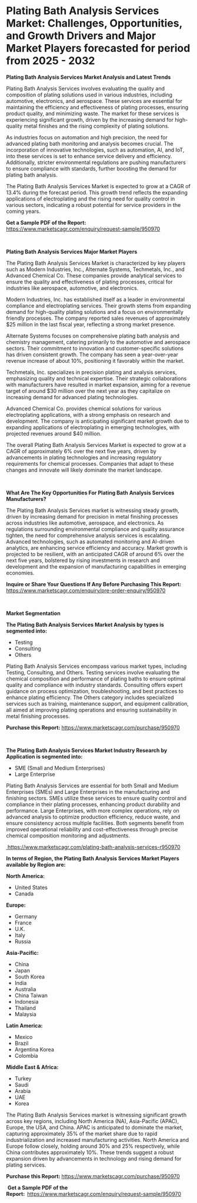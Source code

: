 <p><h1>Plating Bath Analysis Services Market: Challenges, Opportunities, and Growth Drivers and Major Market Players forecasted for period from 2025 - 2032</h1></p><p><strong>Plating Bath Analysis Services Market Analysis and Latest Trends</strong></p>
<p><p>Plating Bath Analysis Services involves evaluating the quality and composition of plating solutions used in various industries, including automotive, electronics, and aerospace. These services are essential for maintaining the efficiency and effectiveness of plating processes, ensuring product quality, and minimizing waste. The market for these services is experiencing significant growth, driven by the increasing demand for high-quality metal finishes and the rising complexity of plating solutions.</p><p>As industries focus on automation and high precision, the need for advanced plating bath monitoring and analysis becomes crucial. The incorporation of innovative technologies, such as automation, AI, and IoT, into these services is set to enhance service delivery and efficiency. Additionally, stricter environmental regulations are pushing manufacturers to ensure compliance with standards, further boosting the demand for plating bath analysis.</p><p>The Plating Bath Analysis Services Market is expected to grow at a CAGR of 13.4% during the forecast period. This growth trend reflects the expanding applications of electroplating and the rising need for quality control in various sectors, indicating a robust potential for service providers in the coming years.</p></p>
<p><strong>Get a Sample PDF of the Report:&nbsp;</strong> <a href="https://www.marketscagr.com/enquiry/request-sample/950970?utm_campaign=3038&utm_medium=2&utm_source=Github&utm_content=ia&utm_term=19042025&utm_id=plating-bath-analysis-services">https://www.marketscagr.com/enquiry/request-sample/950970</a></p>
<p>&nbsp;</p>
<p><strong>Plating Bath Analysis Services Major Market Players</strong></p>
<p><p>The Plating Bath Analysis Services Market is characterized by key players such as Modern Industries, Inc., Alternate Systems, Techmetals, Inc., and Advanced Chemical Co. These companies provide analytical services to ensure the quality and effectiveness of plating processes, critical for industries like aerospace, automotive, and electronics.</p><p>Modern Industries, Inc. has established itself as a leader in environmental compliance and electroplating services. Their growth stems from expanding demand for high-quality plating solutions and a focus on environmentally friendly processes. The company reported sales revenues of approximately $25 million in the last fiscal year, reflecting a strong market presence.</p><p>Alternate Systems focuses on comprehensive plating bath analysis and chemistry management, catering primarily to the automotive and aerospace sectors. Their commitment to innovation and customer-specific solutions has driven consistent growth. The company has seen a year-over-year revenue increase of about 10%, positioning it favorably within the market.</p><p>Techmetals, Inc. specializes in precision plating and analysis services, emphasizing quality and technical expertise. Their strategic collaborations with manufacturers have resulted in market expansion, aiming for a revenue target of around $30 million over the next year as they capitalize on increasing demand for advanced plating technologies.</p><p>Advanced Chemical Co. provides chemical solutions for various electroplating applications, with a strong emphasis on research and development. The company is anticipating significant market growth due to expanding applications of electroplating in emerging technologies, with projected revenues around $40 million.</p><p>The overall Plating Bath Analysis Services Market is expected to grow at a CAGR of approximately 6% over the next five years, driven by advancements in plating technologies and increasing regulatory requirements for chemical processes. Companies that adapt to these changes and innovate will likely dominate the market landscape.</p></p>
<p>&nbsp;</p>
<p><strong>What Are The Key Opportunities For Plating Bath Analysis Services Manufacturers?</strong></p>
<p><p>The Plating Bath Analysis Services market is witnessing steady growth, driven by increasing demand for precision in metal finishing processes across industries like automotive, aerospace, and electronics. As regulations surrounding environmental compliance and quality assurance tighten, the need for comprehensive analysis services is escalating. Advanced technologies, such as automated monitoring and AI-driven analytics, are enhancing service efficiency and accuracy. Market growth is projected to be resilient, with an anticipated CAGR of around 6% over the next five years, bolstered by rising investments in research and development and the expansion of manufacturing capabilities in emerging economies.</p></p>
<p><strong>Inquire or Share Your Questions If Any Before Purchasing This Report:</strong> <a href="https://www.marketscagr.com/enquiry/pre-order-enquiry/950970?utm_campaign=3038&utm_medium=2&utm_source=Github&utm_content=ia&utm_term=19042025&utm_id=plating-bath-analysis-services">https://www.marketscagr.com/enquiry/pre-order-enquiry/950970</a></p>
<p>&nbsp;</p>
<p><strong>Market Segmentation</strong></p>
<p><strong>The Plating Bath Analysis Services Market Analysis by types is segmented into:</strong></p>
<p><ul><li>Testing</li><li>Consulting</li><li>Others</li></ul></p>
<p><p>Plating Bath Analysis Services encompass various market types, including Testing, Consulting, and Others. Testing services involve evaluating the chemical composition and performance of plating baths to ensure optimal quality and compliance with industry standards. Consulting offers expert guidance on process optimization, troubleshooting, and best practices to enhance plating efficiency. The Others category includes specialized services such as training, maintenance support, and equipment calibration, all aimed at improving plating operations and ensuring sustainability in metal finishing processes.</p></p>
<p><strong>Purchase this Report:&nbsp;</strong><a href="https://www.marketscagr.com/purchase/950970?utm_campaign=3038&utm_medium=2&utm_source=Github&utm_content=ia&utm_term=19042025&utm_id=plating-bath-analysis-services">https://www.marketscagr.com/purchase/950970</a></p>
<p>&nbsp;</p>
<p><strong>The Plating Bath Analysis Services Market Industry Research by Application is segmented into:</strong></p>
<p><ul><li>SME (Small and Medium Enterprises)</li><li>Large Enterprise</li></ul></p>
<p><p>Plating Bath Analysis Services are essential for both Small and Medium Enterprises (SMEs) and Large Enterprises in the manufacturing and finishing sectors. SMEs utilize these services to ensure quality control and compliance in their plating processes, enhancing product durability and performance. Large Enterprises, with more complex operations, rely on advanced analysis to optimize production efficiency, reduce waste, and ensure consistency across multiple facilities. Both segments benefit from improved operational reliability and cost-effectiveness through precise chemical composition monitoring and adjustments.</p></p>
<p><a href="https://www.marketscagr.com/plating-bath-analysis-services-r950970?utm_campaign=3038&utm_medium=2&utm_source=Github&utm_content=ia&utm_term=19042025&utm_id=plating-bath-analysis-services">&nbsp;https://www.marketscagr.com/plating-bath-analysis-services-r950970</a></p>
<p><strong>In terms of Region, the Plating Bath Analysis Services Market Players available by Region are:</strong></p>
<p>
    <p> <strong> North America: </strong>
        <ul>
            <li>United States</li>
            <li>Canada</li>
        </ul>
        </p> 
    <p> <strong> Europe: </strong>
        <ul>
            <li>Germany</li>
            <li>France</li>
            <li>U.K.</li>
            <li>Italy</li>
            <li>Russia</li>
        </ul>
        </p> 
    <p> <strong> Asia-Pacific: </strong>
        <ul>
            <li>China</li>
            <li>Japan</li>
            <li>South Korea</li>
            <li>India</li>
            <li>Australia</li>
            <li>China Taiwan</li>
            <li>Indonesia</li>
            <li>Thailand</li>
            <li>Malaysia</li>
        </ul>
        </p> 
    <p> <strong> Latin America: </strong>
        <ul>
            <li>Mexico</li>
            <li>Brazil</li>
            <li>Argentina Korea</li>
            <li>Colombia</li>
        </ul>
        </p> 
    <p> <strong> Middle East & Africa: </strong>
        <ul>
            <li>Turkey</li>
            <li>Saudi</li>
            <li>Arabia</li>
            <li>UAE</li>
            <li>Korea</li>
        </ul>
    </p>
    </p>
<p><p>The Plating Bath Analysis Services market is witnessing significant growth across key regions, including North America (NA), Asia-Pacific (APAC), Europe, the USA, and China. APAC is anticipated to dominate the market, capturing approximately 35% of the market share due to rapid industrialization and increased manufacturing activities. North America and Europe follow closely, holding around 30% and 25% respectively, while China contributes approximately 10%. These trends suggest a robust expansion driven by advancements in technology and rising demand for plating services.</p></p>
<p><strong>Purchase this Report: </strong><a href="https://www.marketscagr.com/purchase/950970?utm_campaign=3038&utm_medium=2&utm_source=Github&utm_content=ia&utm_term=19042025&utm_id=plating-bath-analysis-services">https://www.marketscagr.com/purchase/950970</a></p>
<p>&nbsp;<strong>Get a Sample PDF of the Report:&nbsp;&nbsp;</strong><a href="https://www.marketscagr.com/enquiry/request-sample/950970?utm_campaign=3038&utm_medium=2&utm_source=Github&utm_content=ia&utm_term=19042025&utm_id=plating-bath-analysis-services">https://www.marketscagr.com/enquiry/request-sample/950970</a></p>
<p><strong></strong></p>
<p><p></p><p></p><p></p></p>